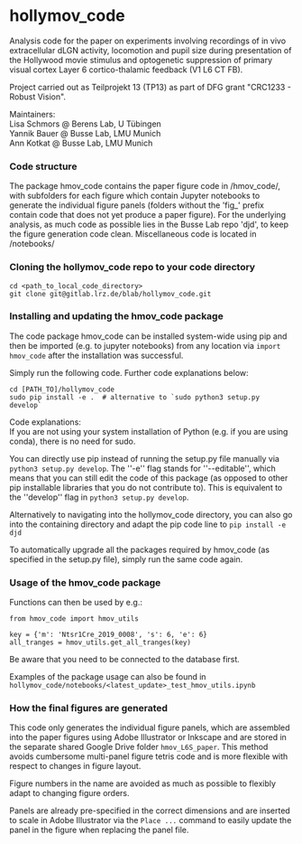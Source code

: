 # hollymov_code

Analysis code for the paper on experiments involving recordings of in vivo extracellular dLGN activity, 
locomotion and pupil size during presentation of the Hollywood movie stimulus and optogenetic
suppression of primary visual cortex Layer 6 cortico-thalamic feedback (V1 L6 CT FB). 

Project carried out as Teilprojekt 13 (TP13) as part of DFG grant "CRC1233 - Robust Vision".

Maintainers: \
Lisa Schmors @ Berens Lab, U Tübingen \
Yannik Bauer @ Busse Lab, LMU Munich \
Ann Kotkat @ Busse Lab, LMU Munich

### Code structure
The package hmov_code contains the paper figure code in /hmov_code/, with subfolders for each 
figure which contain Jupyter notebooks to generate the individual figure panels (folders 
without the 'fig_' prefix contain code that does not yet produce a paper figure). For the 
underlying analysis, as much code as possible lies in the Busse Lab repo 'djd', to keep the 
figure generation code clean.
Miscellaneous code is located in /notebooks/

### Cloning the hollymov_code repo to your code directory
```
cd <path_to_local_code_directory>
git clone git@gitlab.lrz.de/blab/hollymov_code.git
```

### Installing and updating the hmov_code package
The code package hmov_code can be installed system-wide using pip and then be imported (e.g. to 
jupyter notebooks) from any location via ``import hmov_code`` after the installation was successful.

Simply run the following code. Further code explanations below:
```
cd [PATH_TO]/hollymov_code
sudo pip install -e .  # alternative to `sudo python3 setup.py develop`
```

Code explanations:  
If you are not using your system installation of Python (e.g. if you are using conda), there is
no need for sudo.

You can directly use pip instead of running the setup.py file manually via `python3 setup.py develop`.
The ''-e'' flag stands for ''--editable'', which means that you can still edit the code of this
package (as opposed to other pip installable libraries that you do not contribute to). 
This is equivalent to the ''develop'' flag in `python3 setup.py develop`.

Alternatively to navigating into the hollymov_code directory, you can also go into the containing
directory and adapt the pip code line to `pip install -e djd`

To automatically upgrade all the packages required by hmov_code (as specified in the setup.py 
file), simply run the same code again.

### Usage of the hmov_code package
Functions can then be used by e.g.:
```
from hmov_code import hmov_utils

key = {'m': 'Ntsr1Cre_2019_0008', 's': 6, 'e': 6}
all_tranges = hmov_utils.get_all_tranges(key)
```
Be aware that you need to be connected to the database first.

Examples of the package usage can also be found in
``hollymov_code/notebooks/<latest_update>_test_hmov_utils.ipynb``


### How the final figures are generated
This code only generates the individual figure panels, which are assembled into the paper figures
using Adobe Illustrator or Inkscape and are stored in the separate shared Google Drive folder
`hmov_L6S_paper`. This method avoids cumbersome multi-panel figure tetris code and is more 
flexible with respect to changes in figure layout. 

Figure numbers in the name are avoided as much as possible to flexibly adapt to changing figure
orders.

Panels are already pre-specified in the correct dimensions and are inserted to scale in Adobe
Illustrator via the `Place ...` command to easily update the panel in the figure when replacing
the panel file.
